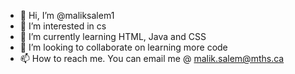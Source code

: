 - 👋 Hi, I’m @maliksalem1
- 👀 I’m interested in cs
- 🌱 I’m currently learning HTML, Java and CSS
- 💞️ I’m looking to collaborate on learning more code
- 📫 How to reach me. You can email me @ malik.salem@mths.ca

<!---
maliksalem1/maliksalem1 is a ✨ special ✨ repository because its `README.md` (this file) appears on your GitHub profile.
You can click the Preview link to take a look at your changes.
--->
